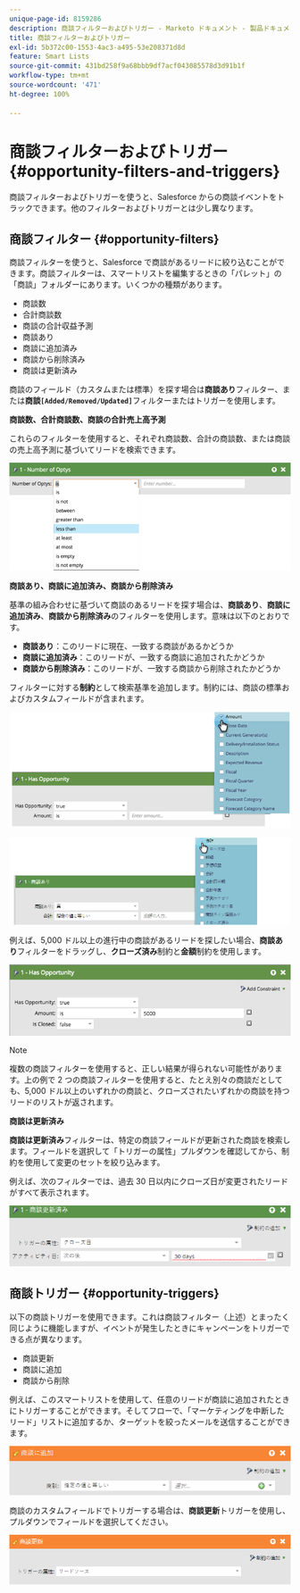 ```yaml
---
unique-page-id: 8159286
description: 商談フィルターおよびトリガー - Marketo ドキュメント - 製品ドキュメント
title: 商談フィルターおよびトリガー
exl-id: 5b372c00-1553-4ac3-a495-53e208371d8d
feature: Smart Lists
source-git-commit: 431bd258f9a68bbb9df7acf043085578d3d91b1f
workflow-type: tm+mt
source-wordcount: '471'
ht-degree: 100%

---
```


# 商談フィルターおよびトリガー {#opportunity-filters-and-triggers}

商談フィルターおよびトリガーを使うと、Salesforce からの商談イベントをトラックできます。他のフィルターおよびトリガーとは少し異なります。

## 商談フィルター {#opportunity-filters}

商談フィルターを使うと、Salesforce で商談があるリードに絞り込むことができます。商談フィルターは、スマートリストを編集するときの「パレット」の「商談」フォルダーにあります。いくつかの種類があります。

* 商談数
* 合計商談数
* 商談の合計収益予測
* 商談あり
* 商談に追加済み
* 商談から削除済み
* 商談は更新済み

商談のフィールド（カスタムまたは標準）を探す場合は&#x200B;**商談あり**&#x200B;フィルター、または&#x200B;**商談`[Added/Removed/Updated]`**&#x200B;フィルターまたはトリガーを使用します。

**商談数、合計商談数、商談の合計売上高予測**

これらのフィルターを使用すると、それぞれ商談数、合計の商談数、または商談の売上高予測に基づいてリードを検索できます。

![](assets/image2015-6-11-12-3a29-3a34.png)

**商談あり、商談に追加済み、商談から削除済み**

基準の組み合わせに基づいて商談のあるリードを探す場合は、**商談あり**、**商談に追加済み**、**商談から削除済み**&#x200B;のフィルターを使用します。意味は以下のとおりです。

* **商談あり**：このリードに現在、一致する商談があるかどうか
* **商談に追加済み**：このリードが、一致する商談に追加されたかどうか
* **商談から削除済み**：このリードが、一致する商談から削除されたかどうか

フィルターに対する&#x200B;**制約**&#x200B;として検索基準を追加します。制約には、商談の標準およびカスタムフィールドが含まれます。

![](assets/image2015-6-11-12-3a31-3a0.png)

![](assets/image2015-6-11-12-3a31-3a46.png)

例えば、5,000 ドル以上の進行中の商談があるリードを探したい場合、**商談あり**&#x200B;フィルターをドラッグし、**クローズ済み**&#x200B;制約と&#x200B;**金額**&#x200B;制約を使用します。

![](assets/image2015-6-11-12-3a32-3a0.png)

>[!NOTE]
>
>複数の商談フィルターを使用すると、正しい結果が得られない可能性があります。上の例で 2 つの商談フィルターを使用すると、たとえ別々の商談だとしても、5,000 ドル以上のいずれかの商談と、クローズされたいずれかの商談を持つリードのリストが返されます。

**商談は更新済み**

**商談は更新済み**&#x200B;フィルターは、特定の商談フィールドが更新された商談を検索します。フィールドを選択して「トリガーの属性」プルダウンを確認してから、制約を使用して変更のセットを絞り込みます。

例えば、次のフィルターでは、過去 30 日以内にクローズ日が変更されたリードがすべて表示されます。

![](assets/image2015-6-11-12-3a33-3a7.png)

## 商談トリガー {#opportunity-triggers}

以下の商談トリガーを使用できます。これは商談フィルター（上述）とまったく同じように機能しますが、イベントが発生したときにキャンペーンをトリガーできる点が異なります。

* 商談更新
* 商談に追加
* 商談から削除

例えば、このスマートリストを使用して、任意のリードが商談に追加されたときにトリガーすることができます。そしてフローで、「マーケティングを中断したリード」リストに追加するか、ターゲットを絞ったメールを送信することができます。

![](assets/image2015-6-11-12-3a33-3a48.png)

商談のカスタムフィールドでトリガーする場合は、**商談更新**&#x200B;トリガーを使用し、プルダウンでフィールドを選択してください。

![](assets/image2015-6-11-12-3a33-3a34.png)
